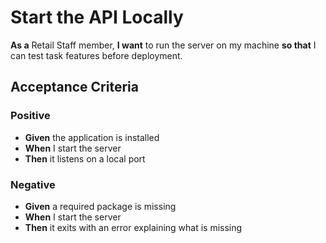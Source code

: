# Start the API Locally

**As a** Retail Staff member, **I want** to run the server on my machine **so that** I can test task features before deployment.

## Acceptance Criteria

### Positive
- **Given** the application is installed
- **When** I start the server
- **Then** it listens on a local port

### Negative
- **Given** a required package is missing
- **When** I start the server
- **Then** it exits with an error explaining what is missing
